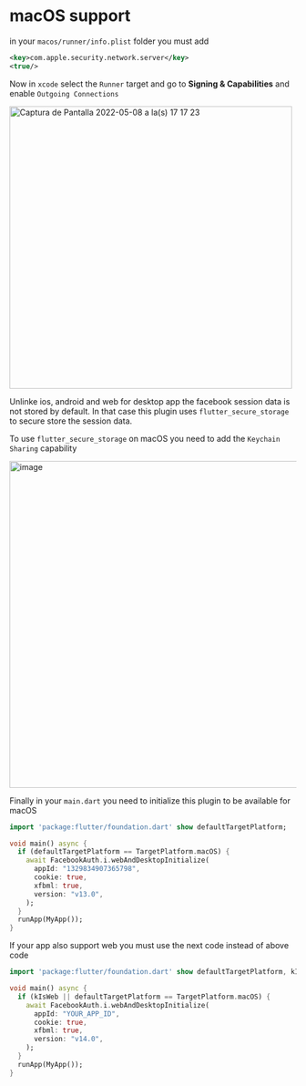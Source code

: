 
# macOS support

in your `macos/runner/info.plist` folder you must add

```xml
<key>com.apple.security.network.server</key>
<true/>
```

Now in `xcode` select the `Runner` target and go to **Signing & Capabilities** and enable
`Outgoing Connections`

<img width="496" alt="Captura de Pantalla 2022-05-08 a la(s) 17 17 23" src="https://user-images.githubusercontent.com/15864336/167318086-b3812f19-0834-4291-acc8-694b890dfe7e.png"/>

Unlinke ios, android and web for desktop app the facebook session data is not stored by default. In that case this plugin uses `flutter_secure_storage` to
secure store the session data.

To use `flutter_secure_storage` on macOS you need to add the `Keychain Sharing` capability

<img width="574" alt="image" src="https://user-images.githubusercontent.com/15864336/167318216-4bdd7e07-3105-444a-8a23-dfbe24b6c511.png"/>

Finally in your `main.dart` you need to initialize this plugin to be available for macOS

```dart
import 'package:flutter/foundation.dart' show defaultTargetPlatform;

void main() async {
  if (defaultTargetPlatform == TargetPlatform.macOS) {
    await FacebookAuth.i.webAndDesktopInitialize(
      appId: "1329834907365798",
      cookie: true,
      xfbml: true,
      version: "v13.0",
    );
  }
  runApp(MyApp());
}
```

If your app also support web you must use the next code instead of above code

```dart
import 'package:flutter/foundation.dart' show defaultTargetPlatform, kIsWeb;

void main() async {
  if (kIsWeb || defaultTargetPlatform == TargetPlatform.macOS) {
    await FacebookAuth.i.webAndDesktopInitialize(
      appId: "YOUR_APP_ID",
      cookie: true,
      xfbml: true,
      version: "v14.0",
    );
  }
  runApp(MyApp());
}
```
